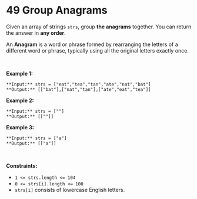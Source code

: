 # 49 Group Anagrams

Given an array of strings `strs`, group **the anagrams** together. You can return the answer in **any order**.


An **Anagram** is a word or phrase formed by rearranging the letters of a different word or phrase, typically using all the original letters exactly once.


 


**Example 1:**



```
**Input:** strs = ["eat","tea","tan","ate","nat","bat"]
**Output:** [["bat"],["nat","tan"],["ate","eat","tea"]]

```
**Example 2:**



```
**Input:** strs = [""]
**Output:** [[""]]

```
**Example 3:**



```
**Input:** strs = ["a"]
**Output:** [["a"]]

```

 


**Constraints:**


* `1 <= strs.length <= 104`
* `0 <= strs[i].length <= 100`
* `strs[i]` consists of lowercase English letters.


